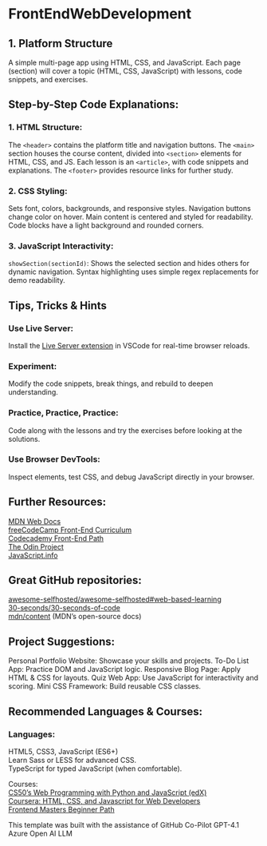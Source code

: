 # FrontEndWebDevelopment

## 1. Platform Structure  
A simple multi-page app using HTML, CSS, and JavaScript. Each page (section) will cover a topic (HTML, CSS, JavaScript) with lessons, code snippets, and exercises.  

## Step-by-Step Code Explanations:  

### 1. HTML Structure:
The ```<header>``` contains the platform title and navigation buttons.
The ```<main>``` section houses the course content, divided into ```<section>``` elements for HTML, CSS, and JS.
Each lesson is an ```<article>```, with code snippets and explanations.
The ```<footer>``` provides resource links for further study.  

### 2. CSS Styling:
Sets font, colors, backgrounds, and responsive styles.
Navigation buttons change color on hover.
Main content is centered and styled for readability.
Code blocks have a light background and rounded corners.  

### 3. JavaScript Interactivity:
```showSection(sectionId)```: Shows the selected section and hides others for dynamic navigation.
Syntax highlighting uses simple regex replacements for demo readability.  

## Tips, Tricks & Hints
### Use Live Server:  
Install the [Live Server extension](https://marketplace.visualstudio.com/items?itemName=ritwickdey.LiveServer) in VSCode for real-time browser reloads.
### Experiment:  
Modify the code snippets, break things, and rebuild to deepen understanding.
### Practice, Practice, Practice:  
Code along with the lessons and try the exercises before looking at the solutions.
### Use Browser DevTools:  
Inspect elements, test CSS, and debug JavaScript directly in your browser.  

## Further Resources:  
[MDN Web Docs](https://developer.mozilla.org/en-US/docs/Web)  
[freeCodeCamp Front-End Curriculum](https://www.freecodecamp.org/)  
[Codecademy Front-End Path](https://www.codecademy.com/learn/paths/front-end-engineer-career-path)  
[The Odin Project](https://www.theodinproject.com/)  
[JavaScript.info](https://javascript.info/)  

## Great GitHub repositories:  
[awesome-selfhosted/awesome-selfhosted#web-based-learning](https://github.com/awesome-selfhosted/awesome-selfhosted#web-based-learning)  
[30-seconds/30-seconds-of-code](https://github.com/30-seconds/30-seconds-of-code)  
[mdn/content](https://github.com/mdn/content) (MDN’s open-source docs)  

## Project Suggestions:  
Personal Portfolio Website: Showcase your skills and projects.
To-Do List App: Practice DOM and JavaScript logic.
Responsive Blog Page: Apply HTML & CSS for layouts.
Quiz Web App: Use JavaScript for interactivity and scoring.
Mini CSS Framework: Build reusable CSS classes.  

## Recommended Languages & Courses:  
### Languages:   
HTML5, CSS3, JavaScript (ES6+)  
Learn Sass or LESS for advanced CSS.  
TypeScript for typed JavaScript (when comfortable).  

Courses:  
[CS50’s Web Programming with Python and JavaScript (edX)](https://www.edx.org/course/cs50s-web-programming-with-python-and-javascript)  
[Coursera: HTML, CSS, and Javascript for Web Developers](https://www.coursera.org/learn/html-css-javascript-for-web-developers)  
[Frontend Masters Beginner Path](https://frontendmasters.com/learn/beginner/)  

This template was built with the assistance of GitHub Co-Pilot GPT-4.1 Azure Open AI LLM
